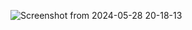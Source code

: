 ![Screenshot from 2024-05-28 20-18-13](https://github.com/RonnieMGit/odin-recipes/assets/163200716/36f91d07-d74c-401a-84ba-fa4148ae3165)
